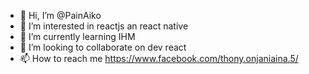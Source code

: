 - 👋 Hi, I’m @PainAiko
- 👀 I’m interested in reactjs an react native 
- 🌱 I’m currently learning IHM
- 💞️ I’m looking to collaborate on dev react
- 📫 How to reach me https://www.facebook.com/thony.onjaniaina.5/

<!---
PainAiko/PainAiko is a ✨ special ✨ repository because its `README.md` (this file) appears on your GitHub profile.
You can click the Preview link to take a look at your changes.
--->
